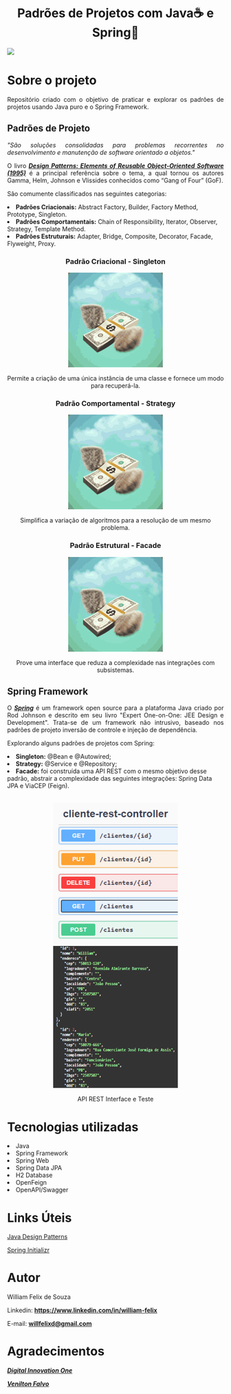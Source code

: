 <div>
  <h1 align="center">
    Padrões de Projetos com Java☕ e Spring🍃
  </h1>
  <a href="https://github.com/willfelixd/padroes-de-projetos-com-java-puro-e-spring-em-uma-api-rest/blob/main/LICENSE" target="_blank">
    <img src="https://img.shields.io/github/license/willfelixd/padroes-de-projetos-com-java-puro-e-spring-em-uma-api-rest" 
  target="_blank"></a>
</div>

<h1>Sobre o projeto</h1>

  <p align="justify">
  Repositório criado com o objetivo de praticar e explorar os padrões de projetos usando Java puro e o Spring Framework.
  </p>

<h2>Padrões de Projeto</h2>

  <p align="justify">
  <em>"São soluções consolidadas para problemas recorrentes no desenvolvimento e manutenção de software orientado a objetos."</em>
  </p>
  <p align="justify">
  O livro <a href="https://en.wikipedia.org/wiki/Design_Patterns" class="externo"><strong><em>Design Patterns: Elements of Reusable Object-Oriented Software (1995)</em></strong></a> é a principal referência sobre o tema, a qual tornou 
  os autores Gamma, Helm, Johnson e Vlissides conhecidos como “Gang of Four” (GoF).
  </p>
  
  <p align="justify">
  São comumente classificados nas seguintes categorias:
  </p>
  
  <li><strong>Padrões Criacionais:</strong> Abstract Factory, Builder, Factory Method, Prototype, Singleton.</li>
  <li><strong>Padrões Comportamentais:</strong> Chain of Responsibility, Iterator, Observer, Strategy, Template Method.</li>
  <li><strong>Padrões Estruturais:</strong> Adapter, Bridge, Composite, Decorator, Facade, Flyweight, Proxy.</li>
  
  <h3 align="center">Padrão Criacional - Singleton</h3>

  <p align="center">
  <img width="220" height="220" src="https://github.com/willfelixd/banco-digital-com-java-e-poo/blob/main/assets/money-cash.gif">
  </p>
  <p align="center">
  Permite a criação de uma única instância de uma classe e fornece um modo para recuperá-la.
  </p>
  
  <h3 align="center">Padrão Comportamental - Strategy</h3>

  <p align="center">
  <img width="220" height="220" src="https://github.com/willfelixd/banco-digital-com-java-e-poo/blob/main/assets/money-cash.gif">
  </p>
  <p align="center">
  Simplifica a variação de algoritmos para a resolução de um mesmo problema.
  </p>
  
  <h3 align="center">Padrão Estrutural - Facade</h3>

  <p align="center">
  <img width="220" height="220" src="https://github.com/willfelixd/banco-digital-com-java-e-poo/blob/main/assets/money-cash.gif">
  </p>
  <p align="center">
  Prove uma interface que reduza a complexidade nas integrações com subsistemas.
  </p>
  
  <h2>Spring Framework</h2>
  
  <p align="justify">O <a href="https://pt.wikipedia.org/wiki/Spring_Framework" class="externo"><strong><em>Spring</em></strong></a> é um framework open source para a plataforma Java criado por Rod Johnson e descrito em seu livro "Expert One-on-One: JEE Design e Development". 
  Trata-se de um framework não intrusivo, baseado nos padrões de projeto inversão de controle e injeção de dependência.
  </p>
  
  <p align="justify">
  Explorando alguns padrões de projetos com Spring:
  </p>
  
  <li><strong>Singleton:</strong> @Bean e @Autowired;</li>
  <li><strong>Strategy:</strong> @Service e @Repository;</li>
  <li><strong>Facade:</strong> foi construída uma API REST com o mesmo objetivo desse padrão, abstrair a complexidade das seguintes 
  integrações: Spring Data JPA e ViaCEP (Feign).
  </li>
  
  <br>
  <p align="center">
  <img width="290" height="330" src="https://github.com/willfelixd/padroes-de-projetos-com-java-puro-e-spring-em-uma-api-rest/blob/main/assets/APIRestInterface.png"> 
  <img width="290" height="330" src="https://github.com/willfelixd/padroes-de-projetos-com-java-puro-e-spring-em-uma-api-rest/blob/main/assets/APIRestTestOk.png">
  </p>
  <p align="center">
  API REST Interface e Teste
  </p>
  
<h1>Tecnologias utilizadas</h1>

  <li>Java</li>
  <li>Spring Framework</li>
  <li>Spring Web</li>
  <li>Spring Data JPA</li>
  <li>H2 Database</li>
  <li>OpenFeign</li>
  <li>OpenAPI/Swagger</li>
  
<h1>Links Úteis</h1>
  
  <p align="justify"><a href="https://pt.slideshare.net/alexmacedo/apresentacao-5925257"
    class="externo">Java Design Patterns</a>
  </p>
  <p align="justify"><a href="https://start.spring.io/"
    class="externo">Spring Initializr</a>
  </p>
                    
<h1>Autor</h1>

  <p align="justify">
  William Felix de Souza
  </p>
  <p align="justify">
  Linkedin: <a href="https://www.linkedin.com/in/william-felix-018493186" class="externo"><strong>https://www.linkedin.com/in/william-felix</strong></a>
  </p>
  <p align="justify">
  E-mail: <a href="https://www.linkedin.com/in/william-felix-018493186" class="externo"><strong>willfelixd@gmail.com</strong></a>
  </p>
   
<h1>Agradecimentos</h1>

  <p align="justify">
  <a href="https://www.dio.me/" class="externo"><strong><em>Digital Innovation One</em></strong></a>
  </p>
  <p align="justify">
  <a href="https://github.com/falvojr" class="externo"><strong><em>Venilton Falvo</em></strong></a>
  </p>
